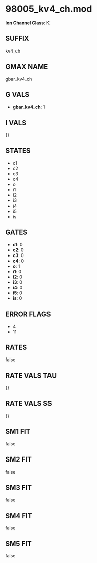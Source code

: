 # 98005_kv4_ch.mod

**Ion Channel Class**: K

## SUFFIX

kv4_ch

## GMAX NAME

gbar_kv4_ch

## G VALS

- **gbar_kv4_ch**: 1

## I VALS

{}

## STATES

- c1
- c2
- c3
- c4
- o
- i1
- i2
- i3
- i4
- i5
- is

## GATES

- **c1**: 0
- **c2**: 0
- **c3**: 0
- **c4**: 0
- **o**: 1
- **i1**: 0
- **i2**: 0
- **i3**: 0
- **i4**: 0
- **i5**: 0
- **is**: 0

## ERROR FLAGS

- 4
- 11

## RATES

false

## RATE VALS TAU

{}

## RATE VALS SS

{}

## SM1 FIT

false

## SM2 FIT

false

## SM3 FIT

false

## SM4 FIT

false

## SM5 FIT

false
